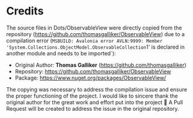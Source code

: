 ﻿# Credits
The source files in Dots/ObservableView were directly copied from the repository (https://github.com/thomasgalliker/ObservableView) due to a compilation error (`MSBUILD: Avalonia error AVLN:9999: Member 'System.Collections.ObjectModel.ObservableCollection`1' is declared in another module and needs to be imported`):
- Original Author: **Thomas Galliker** (https://github.com/thomasgalliker)
- Repository: https://github.com/thomasgalliker/ObservableView
- Package: https://www.nuget.org/packages/ObservableView/

The copying was necessary to address the compilation issue and ensure the proper functioning of the project. I would like to sincere thank the original author for the great work and effort put into the project 🙌 A Pull Request will be created to address the issue in the original repository.